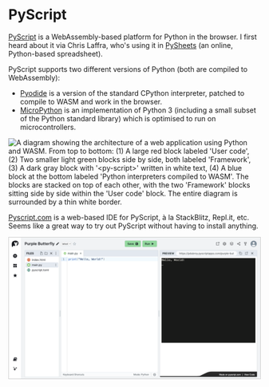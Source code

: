 # PyScript

[PyScript][] is a WebAssembly-based platform for Python in the browser. I first heard about it via Chris Laffra, who's using it in [PySheets][] (an online, Python-based spreadsheet).

PyScript supports two different versions of Python (both are compiled to WebAssembly):

- [Pyodide][] is a version of the standard CPython interpreter, patched to compile to WASM and work in the browser.
- [MicroPython][] is an implementation of Python 3 (including a small subset of the Python standard library) which is optimised to run on microcontrollers.

<img alt="A diagram showing the architecture of a web application using Python and WASM. From top to bottom: (1) A large red block labeled 'User code', (2) Two smaller light green blocks side by side, both labeled 'Framework', (3) A dark gray block with '<py-script>' written in white text, (4) A blue block at the bottom labeled 'Python interpreters compiled to WASM'. The blocks are stacked on top of each other, with the two 'Framework' blocks sitting side by side within the 'User code' block. The entire diagram is surrounded by a thin white border." src="../images/pyscript-platform.png" width="300" />

[Pyscript.com][] is a web-based IDE for PyScript, à la StackBlitz, Repl.it, etc. Seems like a great way to try out PyScript without having to install anything.

<img alt="Screenshot of an online Python coding environment. The interface is divided into three main sections: a file explorer on the left showing files like 'index.html', 'main.py', and 'pyscript.toml'; a code editor in the center displaying a single line of Python code `print('Hello, World!')`; and a preview panel on the right showing the output 'Hello, World!' on a black background" src="../images/pyscript.com.png" style="border: 1px solid #ccc" />

[PyScript]: https://pyscript.net
[PySheets]: https://www.pysheets.app/
[Pyodide]: https://pyodide.org/
[MicroPython]: https://micropython.org/
[Pyscript.com]: https://pyscript.com/
